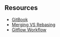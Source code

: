 ## Resources
- [GitBook](http://books.goalkicker.com/GitBook/)
- [Merging VS Rebasing](https://www.atlassian.com/git/tutorials/merging-vs-rebasing)
- [Gitflow Workflow](https://www.atlassian.com/git/tutorials/comparing-workflows/gitflow-workflow)
